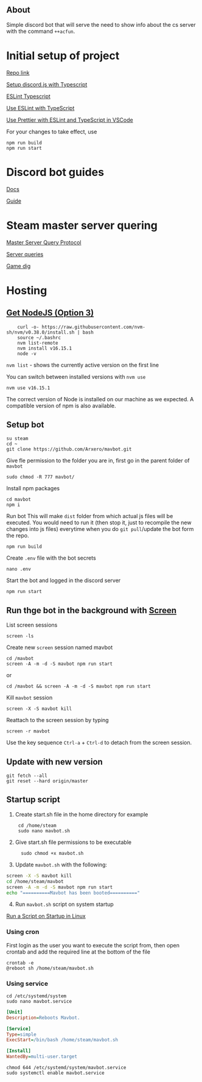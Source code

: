 ## About

Simple discord bot that will serve the need to show info about the cs server with the command `++acfun`.

# Initial setup of project

[Repo link](https://github.com/Arxero/mavbot)

[Setup discord.js with Typescript](https://www.freecodecamp.org/news/build-a-100-days-of-code-discord-bot-with-typescript-mongodb-and-discord-js-13/)

[ESLint Typescript](https://typescript-eslint.io/docs/linting/)

[Use ESLint with TypeScript](https://khalilstemmler.com/blogs/typescript/eslint-for-typescript/)

[Use Prettier with ESLint and TypeScript in VSCode](https://khalilstemmler.com/blogs/tooling/prettier/)


For your changes to take effect, use 

    npm run build
    npm run start

# Discord bot guides

[Docs](https://discord.js.org/#/docs/discord.js/stable/general/welcome)

[Guide](https://discordjs.guide/creating-your-bot/creating-commands.html#command-deployment-script)

# Steam master server quering
[Master Server Query Protocol](https://developer.valvesoftware.com/wiki/Master_Server_Query_Protocol#Sample_query)

[Server queries](https://developer.valvesoftware.com/wiki/Server_queries)

[Game dig](https://www.npmjs.com/package/gamedig)

# Hosting
## [Get NodeJS (Option 3)](https://www.digitalocean.com/community/tutorials/how-to-install-node-js-on-ubuntu-20-04)

        curl -o- https://raw.githubusercontent.com/nvm-sh/nvm/v0.38.0/install.sh | bash
        source ~/.bashrc
        nvm list-remote
        nvm install v16.15.1
        node -v

`nvm list` - shows the currently active version on the first line

You can switch between installed versions with `nvm use`

    nvm use v16.15.1

The correct version of Node is installed on our machine as we expected. A compatible version of npm is also available.
## Setup bot

    su steam
    cd ~
    git clone https://github.com/Arxero/mavbot.git

Give fle permission to the folder you are in, first go in the parent folder of `mavbot`

    sudo chmod -R 777 mavbot/

Install npm packages

    cd mavbot
    npm i

Run bot
This will make `dist` folder from which actual js files will be executed. You would need to run it (then stop it, just to recompile the new changes into js files) everytime when you do `git pull`/update the bot form the repo.

    npm run build

Create `.env` file with the bot secrets

    nano .env
    
Start the bot and logged in the discord server

    npm run start

## Run thge bot in the background with [Screen](https://linuxize.com/post/how-to-use-linux-screen/)

List screen sessions

    screen -ls

Create new `screen` session named mavbot

    cd /mavbot
    screen -A -m -d -S mavbot npm run start

or

    cd /mavbot && screen -A -m -d -S mavbot npm run start

Kill `mavbot` session

    screen -X -S mavbot kill

Reattach to the screen session by typing
    
    screen -r mavbot

Use the key sequence `Ctrl-a` + `Ctrl-d` to detach from the screen session.

## Update with new version

    git fetch --all
    git reset --hard origin/master

## Startup script

1. Create start.sh file in the home directory for example

        cd /home/steam
        sudo nano mavbot.sh

2. Give start.sh file permissions to be executable

         sudo chmod +x mavbot.sh

3. Update `mavbot.sh` with the following:

```sh
screen -X -S mavbot kill
cd /home/steam/mavbot
screen -A -m -d -S mavbot npm run start
echo "==========Mavbot has been booted=========="
```
4. Run `mavbot.sh` script on system startup

[Run a Script on Startup in Linux](https://www.baeldung.com/linux/run-script-on-startup)
### Using cron

First login as the user you want to execute the script from, then open crontab and add the required line at the bottom of the file

    crontab -e
    @reboot sh /home/steam/mavbot.sh

### Using service

    cd /etc/systemd/system
    sudo nano mavbot.service

```ini
[Unit]
Description=Reboots Mavbot.  

[Service]
Type=simple
ExecStart=/bin/bash /home/steam/mavbot.sh           

[Install]
WantedBy=multi-user.target
```

    chmod 644 /etc/systemd/system/mavbot.service
    sudo systemctl enable mavbot.service

